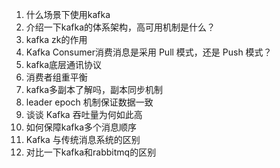 1. 什么场景下使用kafka
2. 介绍一下kafka的体系架构，高可用机制是什么？
3. kafka zk的作用
4. Kafka Consumer消费消息是采用 Pull 模式，还是 Push 模式？
5. kafka底层通讯协议
6. 消费者组重平衡
7. kafka多副本了解吗，副本同步机制
8. leader epoch 机制保证数据一致
9. 谈谈 Kafka 吞吐量为何如此高
10. 如何保障kafka多个消息顺序
11. Kafka 与传统消息系统的区别
12. 对比一下kafka和rabbitmq的区别

